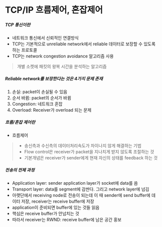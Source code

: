 # TCP/IP 흐름제어, 혼잡제어
##### TCP 통신이란
- 네트워크 통신에서 신뢰적인 연결방식
- TCP는 기본적으로 unreliable network에서 reliable 데이터로 보장할 수 있도록 하는 프로토콜
- TCP는 network congestion avoidance 알고리즘 사용
> 개별 소켓에 패킷의 왕복 시간을 분석하는 알고리즘
##### Reliable network를 보장한다는 것은 4가지 문제 존재
1. 손실: packet이 손실될 수 있음
2. 순서 바뀜: packet의 순서가 바뀜
3. Congestion: 네트워크 혼잡
4. Overload: Receiver가 overload 되는 문제
##### 흐름/혼잡 제어란
- 흐름제어
> - 송신측과 수신측의 데이터처리속도가 차이나지 않게 해결하는 기법
> - Flow control은 receiver가 packet을 지나치게 받지 않도록 조절하는 것
> - 기본개념은 receiver가 sender에게 현재 자신의 상태를 feedback 하는 것
##### 전송의 전체 과정
- Application layer: sender application layer가 socket에 data를 씀
- Transport layer: data를 segment에 감싼다. 그리고 network layer에 넘김
- 아랫단에서 receiving node로 전송이 되는데 이 때 sender에 send buffer에 데이터 저장, receiver는 receive buffer에 저장
- application이 준비되면 buffer에 있는 것들 읽음
- 핵심은 receive buffer가 안넘치는 것
- 따라서 receiver는 RWND: receive buffer에 남은 공간 홍보

